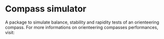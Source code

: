 # Compass simulator

A package to simulate balance, stability and rapidity tests of an orienteering
compass.
For more informations on orienteering compasses performances, visit:
